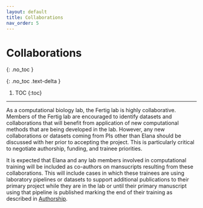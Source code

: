 ```yaml
---
layout: default
title: Collaborations
nav_order: 5
---
```


# Collaborations
{: .no_toc }

{: .no_toc .text-delta }

1. TOC
{:toc}

---

As a computational biology lab, the Fertig lab is highly collaborative. Members of the Fertig lab are encouraged to identify datasets and collaborations that will benefit from application of new computational methods that are being developed in the lab. However, any new collaborations or datasets coming from PIs other than Elana should be discussed with her prior to accepting the project. This is particularly critical to negotiate authorship, funding, and trainee priorities. 

It is expected that Elana and any lab members involved in computational training will be included as co-authors on mansucripts resulting from these collaborations. This will include cases in which these trainees are using laboratory pipelines or datasets to support additional publications to their primary project while they are in the lab or until their primary manuscript using that pipeline is published marking the end of their training as described in [Authorship](/onboarding/docs/authorship.html).

<!-- just_the_docs:
  # Define which collections are used in just-the-docs
  collections:
    # Reference the "tests" collection
    tests:
      # Give the collection a name
      name: Tests
      # Exclude the collection from the navigation
      # Supports true or false (default)
      # nav_exclude: true
      # Fold the collection in the navigation
      # Supports true or false (default)
      # nav_fold: true  # note: this option is new in v0.4
      # Exclude the collection from the search
      # Supports true or false (default)
      # search_exclude: true -->
